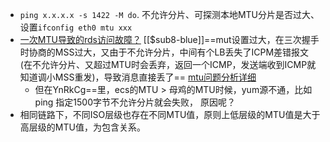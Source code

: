 - `ping x.x.x.x -s 1422 -M do`. 不允许分片、可探测本地MTU分片是否过大、 设置`ifconfig eth0 mtu xxx`
- [一次MTU导致的rds访问故障？](https://developer.jdcloud.com/article/1561)    [[$sub8-blue]]==mut设置过大，在三次握手时协商的MSS过大，又由于不允许分片，中间有个LB丢失了ICPM差错报文(在不允许分片、又超过MTU时会丢弃，返回一个ICMP，发送端收到ICMP就知道调小MSS重发)，导致消息直接丢了==  [mtu问题分析详细](https://blog.51cto.com/gingerbeer/1970602)
	- 但在YnRkCg==里，ecs的MTU > 母鸡的MTU时候，yum源不通，比如ping  指定1500字节不允许分片就会失败， 原因呢？
- 相同链路下，不同ISO层级也存在不同MTU值，原则上低层级的MTU值是大于高层级的MTU值，为包含关系。